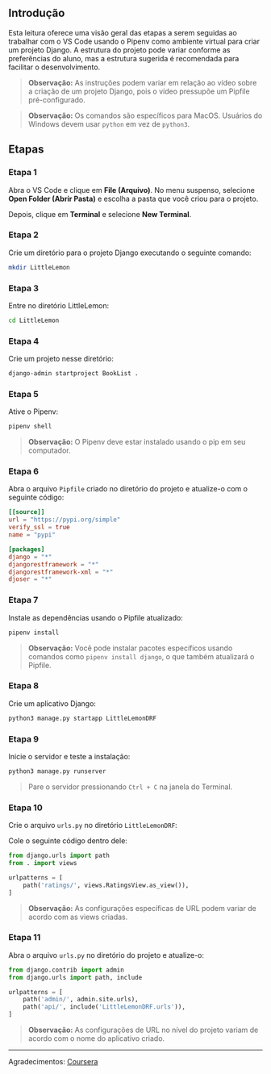 ## Introdução
Esta leitura oferece uma visão geral das etapas a serem seguidas ao trabalhar com o VS Code usando o Pipenv como ambiente virtual para criar um projeto Django. A estrutura do projeto pode variar conforme as preferências do aluno, mas a estrutura sugerida é recomendada para facilitar o desenvolvimento.

> **Observação:** As instruções podem variar em relação ao vídeo sobre a criação de um projeto Django, pois o vídeo pressupõe um Pipfile pré-configurado.

> **Observação:** Os comandos são específicos para MacOS. Usuários do Windows devem usar `python` em vez de `python3`.

## Etapas

### Etapa 1
Abra o VS Code e clique em **File (Arquivo)**. No menu suspenso, selecione **Open Folder (Abrir Pasta)** e escolha a pasta que você criou para o projeto.

Depois, clique em **Terminal** e selecione **New Terminal**.

### Etapa 2
Crie um diretório para o projeto Django executando o seguinte comando:

```bash
mkdir LittleLemon
```

### Etapa 3
Entre no diretório LittleLemon:

```bash
cd LittleLemon
```

### Etapa 4
Crie um projeto nesse diretório:

```bash
django-admin startproject BookList .
```

### Etapa 5
Ative o Pipenv:

```bash
pipenv shell
```

> **Observação:** O Pipenv deve estar instalado usando o pip em seu computador.

### Etapa 6
Abra o arquivo `Pipfile` criado no diretório do projeto e atualize-o com o seguinte código:

```toml
[[source]]
url = "https://pypi.org/simple"
verify_ssl = true
name = "pypi"

[packages]
django = "*"
djangorestframework = "*"
djangorestframework-xml = "*"
djoser = "*"
```

### Etapa 7
Instale as dependências usando o Pipfile atualizado:

```bash
pipenv install
```

> **Observação:** Você pode instalar pacotes específicos usando comandos como `pipenv install django`, o que também atualizará o Pipfile.

### Etapa 8
Crie um aplicativo Django:

```bash
python3 manage.py startapp LittleLemonDRF
```

### Etapa 9
Inicie o servidor e teste a instalação:

```bash
python3 manage.py runserver
```

> Pare o servidor pressionando `Ctrl + C` na janela do Terminal.

### Etapa 10
Crie o arquivo `urls.py` no diretório `LittleLemonDRF`:

Cole o seguinte código dentro dele:

```python
from django.urls import path
from . import views

urlpatterns = [
    path('ratings/', views.RatingsView.as_view()),
]
```

> **Observação:** As configurações específicas de URL podem variar de acordo com as views criadas.

### Etapa 11
Abra o arquivo `urls.py` no diretório do projeto e atualize-o:

```python
from django.contrib import admin
from django.urls import path, include

urlpatterns = [
    path('admin/', admin.site.urls),
    path('api/', include('LittleLemonDRF.urls')),
]
```

> **Observação:** As configurações de URL no nível do projeto variam de acordo com o nome do aplicativo criado.
 ---
Agradecimentos: [Coursera](https://www.coursera.org/learn/apis/supplement/oQrdH/optional-creating-a-django-project-steps-and-code)
